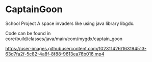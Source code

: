 # CaptainGoon
School Project
A space invaders like using java library libgdx.

Code can be found in core/build/classes/java/main/com/mygdx/captain_goon

https://user-images.githubusercontent.com/102311426/163194513-63d7fa2f-5c82-4a8f-8f88-9613ea76b016.mp4

